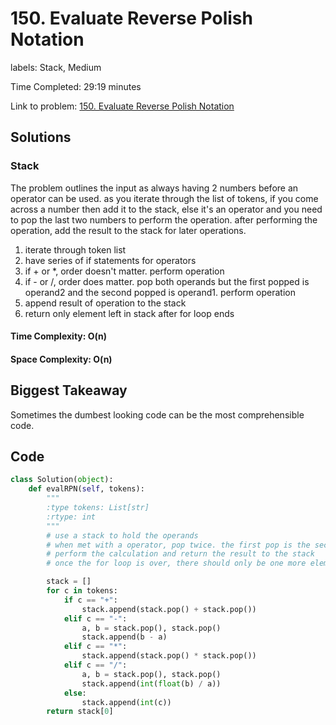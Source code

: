 # 150. Evaluate Reverse Polish Notation

labels: Stack, Medium

Time Completed: 29:19 minutes

Link to problem: [150. Evaluate Reverse Polish Notation](https://leetcode.com/problems/evaluate-reverse-polish-notation/description/)

## Solutions

### Stack 

The problem outlines the input as always having 2 numbers before an operator can be used. as you iterate through the list of tokens, if you come across a number then add it to the 
stack, else it's an operator and you need to pop the last two numbers to perform the operation. after performing the operation, add the result to the stack for later operations.

1. iterate through token list
1. have series of if statements for operators
1. if + or *, order doesn't matter. perform operation
1. if - or /, order does matter. pop both operands but the first popped is operand2 and the second popped is operand1. perform operation
1. append result of operation to the stack
1. return only element left in stack after for loop ends


#### Time Complexity: O(n)
#### Space Complexity: O(n)

## Biggest Takeaway

Sometimes the dumbest looking code can be the most comprehensible code.

## Code 

```python
class Solution(object):
    def evalRPN(self, tokens):
        """
        :type tokens: List[str]
        :rtype: int
        """
        # use a stack to hold the operands
        # when met with a operator, pop twice. the first pop is the second operand, the second pop is the first operand
        # perform the calculation and return the result to the stack
        # once the for loop is over, there should only be one more element, return that

        stack = []
        for c in tokens:
            if c == "+":
                stack.append(stack.pop() + stack.pop())
            elif c == "-":
                a, b = stack.pop(), stack.pop()
                stack.append(b - a)
            elif c == "*":
                stack.append(stack.pop() * stack.pop())
            elif c == "/":
                a, b = stack.pop(), stack.pop()
                stack.append(int(float(b) / a))
            else:
                stack.append(int(c))
        return stack[0]
        
